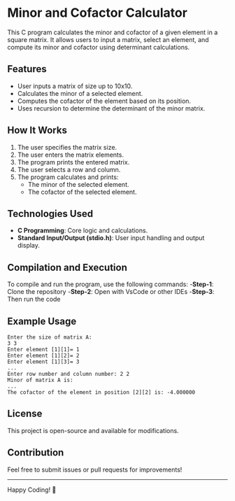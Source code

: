 # Minor and Cofactor Calculator

This C program calculates the minor and cofactor of a given element in a square matrix. It allows users to input a matrix, select an element, and compute its minor and cofactor using determinant calculations.

## Features
- User inputs a matrix of size up to 10x10.
- Calculates the minor of a selected element.
- Computes the cofactor of the element based on its position.
- Uses recursion to determine the determinant of the minor matrix.

## How It Works
1. The user specifies the matrix size.
2. The user enters the matrix elements.
3. The program prints the entered matrix.
4. The user selects a row and column.
5. The program calculates and prints:
   - The minor of the selected element.
   - The cofactor of the selected element.

## Technologies Used
- **C Programming**: Core logic and calculations.
- **Standard Input/Output (stdio.h)**: User input handling and output display.

## Compilation and Execution
To compile and run the program, use the following commands:
-**Step-1**: Clone the repository
-**Step-2**: Open with VsCode or other IDEs
-**Step-3**: Then run the code

## Example Usage
```
Enter the size of matrix A:
3 3
Enter element [1][1]= 1
Enter element [1][2]= 2
Enter element [1][3]= 3
...
Enter row number and column number: 2 2
Minor of matrix A is:
...
The cofactor of the element in position [2][2] is: -4.000000
```

## License
This project is open-source and available for modifications.

## Contribution
Feel free to submit issues or pull requests for improvements!

---
Happy Coding! 🚀

